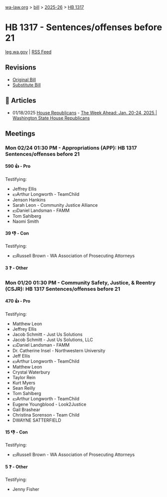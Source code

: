 [wa-law.org](/) > [bill](/bill/) > [2025-26](/bill/2025-26/) > [HB 1317](/bill/2025-26/hb/1317/)

# HB 1317 - Sentences/offenses before 21
[leg.wa.gov](https://app.leg.wa.gov/billsummary?BillNumber=1317&Year=2025&Initiative=false) | [RSS Feed](./rss.xml)

## Revisions
* [Original Bill](1/)
* [Substitute Bill](S/)

## 📰 Articles
* 01/18/2025 [House Republicans](/org/house_republicans/) - [The Week Ahead: Jan. 20-24, 2025 | Washington State House Republicans](https://houserepublicans.wa.gov/week/the-week-ahead-jan-20-24-2025/#:~:text=HB%201317)

## Meetings
### Mon 02/24 01:30 PM - Appropriations (APP): HB 1317 Sentences/offenses before 21
#### 590 👍 - Pro
Testifying:
* Jeffrey Ellis
* 💵Arthur Longworth - TeamChild
* Jenson Hankins
* Sarah Leon - Community Justice Alliance
* 💵Daniel Landsman - FAMM
* Tom Sahlberg
* Naomi Smith

#### 39 👎 - Con
Testifying:
* 💵Russell Brown - WA Association of Prosecuting Attorneys

#### 3 ❓ - Other

### Mon 01/20 01:30 PM - Community Safety, Justice, & Reentry (CSJR): HB 1317 Sentences/offenses before 21
#### 470 👍 - Pro
Testifying:
* Matthew Leon
* Jeffrey Ellis
* Jacob Schmitt - Just Us Solutions
* Jacob Schmitt - Just Us Solutions, LLC
* 💵Daniel Landsman - FAMM
* Dr. Catherine Insel - Northwestern University
* Jeff Ellis
* 💵Arthur Longworth - TeamChild
* Matthew Leon
* Crystal Waterbury
* Taylor Rein
* Kurt Myers
* Sean Reilly
* Tom Sahlberg
* 💵Arthur Longworth - TeamChild
* Eugene Youngblood - Look2Justice
* Gail Brashear
* Christina Sorenson - Team Child
* DWAYNE SATTERFIELD

#### 15 👎 - Con
Testifying:
* 💵Russell Brown - WA Association of Prosecuting Attorneys

#### 5 ❓ - Other
Testifying:
* Jenny Fisher
